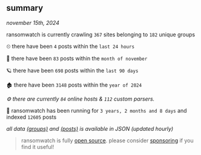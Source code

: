 
## summary
_november 15th, 2024_

ransomwatch is currently crawling `367` sites belonging to `182` unique groups

⏲ there have been `4` posts within the `last 24 hours`

🦈 there have been `83` posts within the `month of november`

🪐 there have been `698` posts within the `last 90 days`

🏚 there have been `3148` posts within the `year of 2024`

_⚙️ there are currently `84` online hosts & `112` custom parsers._

🦕 ransomwatch has been running for `3 years, 2 months and 8 days` and indexed `12605` posts

_all data  [(groups)](http://ransomwhat.telemetry.ltd/groups) and [(posts)](http://ransomwhat.telemetry.ltd/posts) is available in JSON (updated hourly)_

> ransomwatch is fully [open source](https://github.com/joshhighet/ransomwatch#ransomwatch--). please consider [sponsoring](https://github.com/sponsors/joshhighet) if you find it useful!

